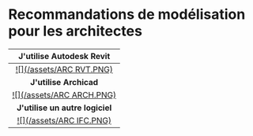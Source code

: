 # Recommandations de modélisation pour les architectes

| **J'utilise Autodesk Revit** |
| :---: |
| [![](/assets/ARC RVT.PNG)](/04_Recommandations-de-modelisation/02_Architecte-Revit/README.md) |
| **J'utilise Archicad** |
| [![](/assets/ARC ARCH.PNG)](/04_Recommandations-de-modelisation/02_Architecte-Archicad/README.md) |
| **J'utilise un autre logiciel** |
| [![](/assets/ARC IFC.PNG)](/04_Recommandations-de-modelisation/Architectes-autre-logiciel.md) |



